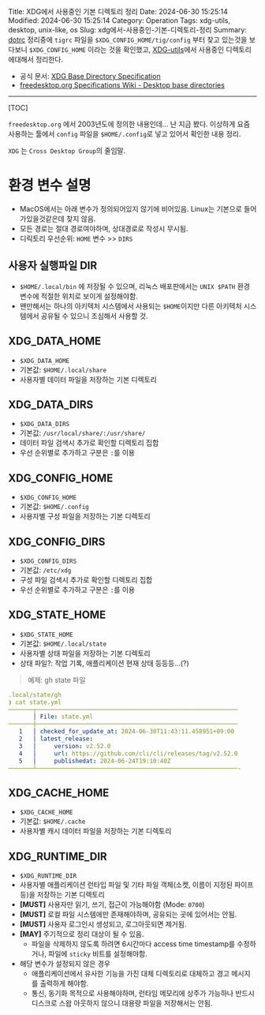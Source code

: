 Title: XDG에서 사용중인 기본 디렉토리 정리
Date: 2024-06-30 15:25:14
Modified: 2024-06-30 15:25:14
Category: Operation
Tags: xdg-utils, desktop, unix-like, os
Slug: xdg에서-사용중인-기본-디렉토리-정리
Summary: [dotrc](https://github.com/ujuc/dotrc) 정리중에 `tigrc` 파일을 `$XDG_CONFIG_HOME/tig/config` 부터 찾고 있는것을 보다보니 `$XDG_CONFIG_HOME` 이라는 것을 확인했고, [XDG-utils](https://en.wikipedia.org/wiki/Portland_Project)에서 사용중인 디렉토리에대해서 정리한다.

- 공식 문서: [XDG Base Directory Specification](https://specifications.freedesktop.org/basedir-spec/latest/index.html)
- [freedesktop.org Specifications Wiki - Desktop base directories](https://www.freedesktop.org/wiki/Specifications/basedir-spec/)

---

[TOC]

`freedesktop.org` 에서 2003년도에 정의한 내용인데... 난 지금 봤다. 이상하게 요즘 사용하는 툴에서 `config` 파일을 `$HOME/.config`로 넣고 있어서 확인한 내용 정리.

`XDG` 는 `Cross Desktop Group`의 줄임말.

# 환경 변수 설명

- MacOS에서는 아래 변수가 정의되어있지 않기에 비어있음. Linux는 기본으로 들어가있을것같은데 찾지 않음.
- 모든 경로는 절대 경로여야하며, 상대경로로 작성시 무시됨.
- 디릭토리 우선순위: `HOME` 변수 >> `DIRS` 

## 사용자 실행파일 DIR

- `$HOME/.local/bin` 에 저장될 수 있으며, 리눅스 배포판에서는 `UNIX $PATH` 환경 변수에 적절한 위치로 보이게 설정해야함.
- 왠만해서는 하나의 아키텍처 시스템에서 사용되는 `$HOME`이지만 다른 아키텍처 시스템에서 공유될 수 있으니 조심해서 사용할 것.

## XDG_DATA_HOME

- `$XDG_DATA_HOME`
- 기본값: `$HOME/.local/share`
- 사용자별 데이터 파일을 저장하는 기본 디렉토리 

## XDG_DATA_DIRS

- `$XDG_DATA_DIRS`
- 기본값: `/usr/local/share/:/usr/share/`
- 데이터 파일 검색시 추가로 확인할 디렉토리 집합
- 우선 순위별로 추가하고 구분은 `:`를 이용

## XDG_CONFIG_HOME

- `$XDG_CONFIG_HOME`
- 기본값: `$HOME/.config`
- 사용자별 구성 파일을 저장하는 기본 디렉토리

## XDG_CONFIG_DIRS

- `$XDG_CONFIG_DIRS`
- 기본값: `/etc/xdg`
- 구성 파일 검색시 추가로 확인할 디렉토리 집합
- 우선 순위별로 추가하고 구분은 `:`를 이용

## XDG_STATE_HOME

- `$XDG_STATE_HOME`
- 기본값: `$HOME/.local/state`
- 사용자별 상태 파일을 저장하는 기본 디렉토리
- 상태 파일?: 작업 기록, 애플리케이션 현재 상태 등등등...(?)

> 예제: gh state 파일

```yml
.local/state/gh
❯ cat state.yml 
───────┬─────────────────────────────────────────────────────────
       │ File: state.yml
───────┼─────────────────────────────────────────────────────────
   1   │ checked_for_update_at: 2024-06-30T11:43:11.458951+09:00
   2   │ latest_release:
   3   │     version: v2.52.0
   4   │     url: https://github.com/cli/cli/releases/tag/v2.52.0
   5   │     publishedat: 2024-06-24T19:10:40Z
───────┴─────────────────────────────────────────────────────────-
```

## XDG_CACHE_HOME

- `$XDG_CACHE_HOME`
- 기본값: `$HOME/.cache`
- 사용자별 캐시 데이터 파일을 저장하는 기본 디렉토리

## XDG_RUNTIME_DIR

- `$XDG_RUNTIME_DIR`
- 사용자별 애플리케이션 런타입 파일 및 기타 파일 객체(소켓, 이름이 지정된 파이프 등)을 저장하는 기본 디렉토리
- **[MUST]** 사용자만 읽기, 쓰기, 접근이 가능해야함 (Mode: `0700`)
- **[MUST]** 로컬 파일 시스템에만 존재해야하며, 공유되는 곳에 있어서는 안됨.
- **[MUST]** 사용자 로그인시 생성되고, 로그아웃되면 제거됨.
- **[MAY]** 주기적으로 정리 대상이 될 수 있음.
  - 파일을 삭제하지 않도록 하려면 6시간마다 access time timestamp를 수정하거나, 파일에 `sticky` 비트를 설정해야함.
- 해당 변수가 설정되지 않은 경우
  - 애플리케이션에서 유사한 기능을 가진 대체 디렉토리로 대체하고 경고 메시지를 출력하게 해야함.
  - 통신, 동기화 목적으로 사용해야하며, 런타임 메모리에 상주가 가능하나 반드시 디스크로 스왑 아웃하지 않으니 대용량 파일을 저장해서는 안됨.

